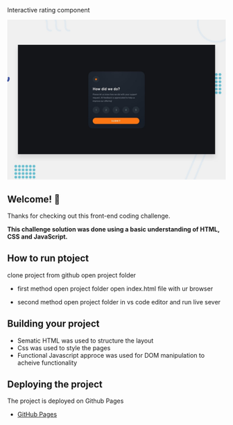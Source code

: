 Interactive rating component

![Design preview for the Interactive rating component coding challenge](./design/desktop-preview.jpg)

## Welcome! 👋

Thanks for checking out this front-end coding challenge.

**This challenge solution was done using a basic understanding of HTML, CSS and JavaScript.**

## How to run ptoject
clone project from github open project folder
- first method
open project folder
open index.html file with ur browser

- second method
open project folder in vs code editor
and run live sever



## Building your project
- Sematic HTML was used to structure the layout
- Css was used to style the pages
- Functional Javascript approce was used for DOM manipulation to acheive functionality


## Deploying the project

The project is deployed on Github Pages

- [GitHub Pages](https://zark28.github.io/Interactive-rating-component)

